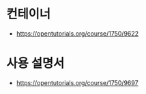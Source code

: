 # 컨테이너
- https://opentutorials.org/course/1750/9622

# 사용 설명서
- https://opentutorials.org/course/1750/9697